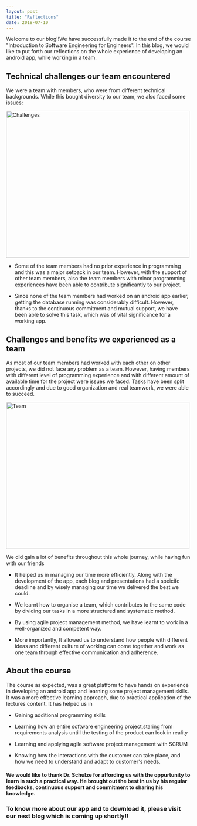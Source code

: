 ```yaml
---
layout: post
title: "Reflections"
date: 2018-07-10
---
```


Welcome to our blog!!We have successfully made it to the end of the course "Introduction to Software Engineering for Engineers". In this blog, we would like to put forth our reflections on the whole experience of developing an android app, while working in a team. 

## Technical challenges our team encountered

We were a team with members, who were from different technical backgrounds. While this bought diversity to our team, we also faced some issues:

<img src="{{site.baseurl}}/images/Challenges.png" alt="Challenges" height="400" width="500">

* Some of the team members had no prior experience in programming and this was a major setback in our team. However, with the support of other team members, also the team members with minor programming experiences have been able to contribute significantly to our project.

* Since none of the team members had worked on an android app earlier, getting the database running was considerably difficult. However, thanks to the continuous commitment and mutual support, we have been able to solve this task, which was of vital significance for a working app.


## Challenges and benefits we experienced as a team

As most of our team members had worked with each other on other projects, we did not face any problem as a team. However, having members with different level of programming experience and with different amount of available time for the project were issues we faced. Tasks have been split accordingly and due to good organization and real teamwork, we were able to succeed.

<img src="{{site.baseurl}}/images/Team.jpg" alt="Team" height="400" width="500">

We did gain a lot of benefits throughout this whole journey, while having fun with our friends

* It helped us in managing our time more efficiently. Along with the development of the app, each blog and presentations had a speicifc deadline and by wisely managing our time we delivered the best we could.  

* We learnt how to organise a team, which contributes to the same code by dividing our tasks in a more structured and systematic method.  

* By using agile project management method, we have learnt to work in a well-organized and competent way. 
   
* More importantly, It allowed us to understand how people with different ideas and different culture of working can come together and work as one team through effective communication and adherence. 


## About the course
The course as expected, was a great platform to have hands on experience in developing an android app and learning some project management skills. It was a more effective learning approach, due to practical application of the lectures content. 
It has helped us in 

* Gaining additional programming skills

* Learning how an entire software engineering project,staring from requirements analysis untill the testing of the product can look in reality 

* Learning and applying agile software project management with SCRUM 

* Knowing how the interactions with the customer can take place, and how we need to understand and adapt to customer's needs.

   
#### We would like to thank Dr. Schulze for affording us with the oppurtunity to learn in such a practical way. He brought out the best in us by his regular feedbacks, continuous support and commitment to sharing his knowledge. 

### To know more about our app and to download it, please visit our next blog which is coming up shortly!! 


